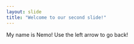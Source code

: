 ```yaml
---
layout: slide
title: "Welcome to our second slide!"
---
```

My name is Nemo!
Use the left arrow to go back!
